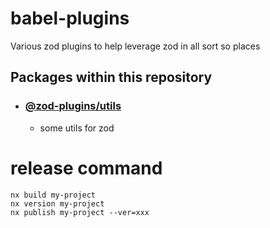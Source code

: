 # babel-plugins

Various zod plugins to help leverage zod in all sort so places

## Packages within this repository

- ### [@zod-plugins/utils](./packages/utils/README.md)
  - some utils for zod

# release command

```
nx build my-project
nx version my-project
nx publish my-project --ver=xxx
```
